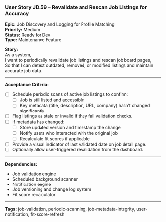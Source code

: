 ### User Story JD.59 – Revalidate and Rescan Job Listings for Accuracy

**Epic:** Job Discovery and Logging for Profile Matching  
**Priority:** Medium  
**Status:** Ready for Dev  
**Type:** Maintenance Feature  

**Story:**  
As a system,  
I want to periodically revalidate job listings and rescan job board pages,  
So that I can detect outdated, removed, or modified listings and maintain accurate job data.

---

**Acceptance Criteria:**
- [ ] Schedule periodic scans of active job listings to confirm:
  - [ ] Job is still listed and accessible
  - [ ] Key metadata (title, description, URL, company) hasn’t changed significantly
- [ ] Flag listings as stale or invalid if they fail validation checks.
- [ ] If metadata has changed:
  - [ ] Store updated version and timestamp the change
  - [ ] Notify users who interacted with the original job
  - [ ] Recalculate fit scores if applicable
- [ ] Provide a visual indicator of last validated date on job detail page.
- [ ] Optionally allow user-triggered revalidation from the dashboard.

---

**Dependencies:**
- Job validation engine
- Scheduled background scanner
- Notification engine
- Job versioning and change log system
- Fit score recalculator

---

**Tags:** job-validation, periodic-scanning, job-metadata-integrity, user-notification, fit-score-refresh
